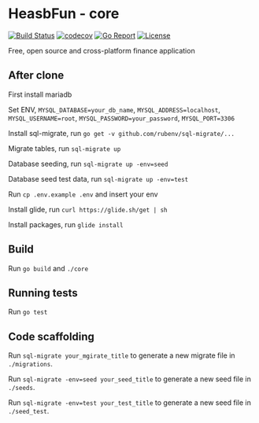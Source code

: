 # HeasbFun - core
[![Build Status](https://circleci.com/gh/hesabFun/core.svg?&style=shield)](https://circleci.com/gh/hesabFun/core)
[![codecov](https://codecov.io/gh/hesabFun/core/branch/master/graph/badge.svg)](https://codecov.io/gh/hesabFun/core)
[![Go Report](https://goreportcard.com/badge/github.com/hesabFun/core)](https://goreportcard.com/report/github.com/hesabFun/core)
[![License](https://img.shields.io/badge/License-AGPL%203.0-blue.svg)](https://github.com/hesabFun/core/blob/master/LICENSE)

Free, open source and cross-platform finance application

## After clone

First install mariadb

Set ENV, `MYSQL_DATABASE=your_db_name`, `MYSQL_ADDRESS=localhost`, `MYSQL_USERNAME=root`, `MYSQL_PASSWORD=your_password`, `MYSQL_PORT=3306`

Install sql-migrate, run `go get -v github.com/rubenv/sql-migrate/...`

Migrate tables, run `sql-migrate up`

Database seeding, run `sql-migrate up -env=seed`

Database seed test data, run `sql-migrate up -env=test`

Run `cp .env.example .env` and insert your env

Install glide, run `curl https://glide.sh/get | sh`

Install packages, run `glide install` 

## Build

Run `go build` and `./core`

## Running tests

Run `go test`

## Code scaffolding

Run `sql-migrate your_mgirate_title` to generate a new migrate file in `./migrations`.

Run `sql-migrate -env=seed your_seed_title` to generate a new seed file in `./seeds`.

Run `sql-migrate -env=test your_test_title` to generate a new seed file in `./seed_test`.
